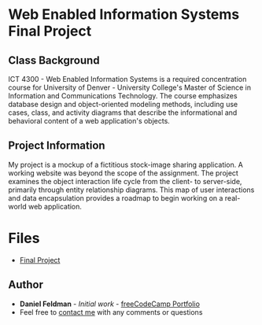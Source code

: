 # Web Enabled Information Systems Final Project

## Class Background
ICT 4300 - Web Enabled Information Systems is a required concentration course for University of Denver - University College's Master of Science in Information and Communications Technology. The course emphasizes database design and object-oriented modeling methods, including use cases, class, and activity diagrams that describe the informational and behavioral content of a web application's objects.

## Project Information
My project is a mockup of a fictitious stock-image sharing application. A working website was beyond the scope of the assignment. The project examines the object interaction life cycle from the client- to server-side, primarily through entity relationship diagrams. This map of user interactions and data encapsulation provides a roadmap to begin working on a real-world web application. 

# Files

- [Final Project]()

## Author

* **Daniel Feldman** - *Initial work* - [freeCodeCamp Portfolio](https://feldbot.github.io/fcc-portfolio/)
* Feel free to [contact me](mailto:feldbot@gmail.com) with any comments or questions
